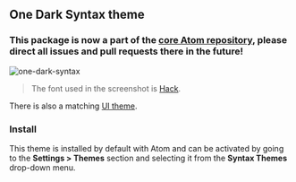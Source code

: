 ## One Dark Syntax theme

### This package is now a part of the [core Atom repository](https://github.com/atom/atom/tree/master/packages/one-dark-syntax), please direct all issues and pull requests there in the future!

![one-dark-syntax](https://i.ibb.co/8xmS30n/one-dark-saturated-real-dark-preview.png)

> The font used in the screenshot is [Hack](https://sourcefoundry.org/hack/).

There is also a matching [UI theme](https://atom.io/themes/one-dark-ui).

### Install

This theme is installed by default with Atom and can be activated by going to the __Settings > Themes__ section and selecting it from the __Syntax Themes__ drop-down menu.
